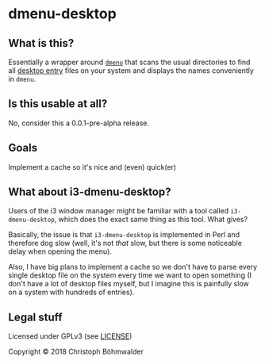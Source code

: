 # dmenu-desktop

## What is this?
Essentially a wrapper around [`dmenu`](https://tools.suckless.org/dmenu/) that scans the usual directories to find all [desktop entry](https://standards.freedesktop.org/desktop-entry-spec/latest/) files on your system and displays the names conveniently in `dmenu`.

## Is this usable at all?

No, consider this a 0.0.1-pre-alpha release.

## Goals

Implement a cache so it's nice and (even) quick(er)

## What about i3-dmenu-desktop?

Users of the i3 window manager might be familiar with a tool called `i3-dmenu-desktop`, which does the exact same thing as this tool. What gives?

Basically, the issue is that `i3-dmenu-desktop` is implemented in Perl and therefore dog slow (well, it's not *that* slow, but there is some noticeable delay when opening the menu).

Also, I have big plans to implement a cache so we don't have to parse every single desktop file on the system every time we want to open something (I don't have a lot of desktop files myself, but I imagine this is painfully slow on a system with hundreds of entries).

## Legal stuff

Licensed under GPLv3 (see [LICENSE](LICENSE))

Copyright © 2018 Christoph Böhmwalder
